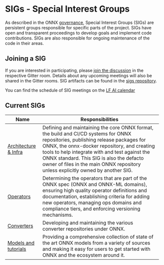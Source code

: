 # SIGs - Special Interest Groups

As described in the ONNX [governance](https://github.com/onnx/onnx/tree/master/community#sig---special-interest-groups), Special Interest Groups (SIGs) are persistent groups responsible for specific parts of the project. SIGs have open and transparent proceedings to develop goals and implement code contributions. SIGs are also responsible for ongoing maintenance of the code in their areas.

## Joining a SIG

If you are interested in participating, please [join the discussion](https://gitter.im/onnx) in the respective Gitter room. Details about any upcoming meetings will also be shared in the Gitter rooms. SIG artifacts can be found in the [sigs repository](https://github.com/onnx/sigs).

You can find the schedule of SIG meetings on the [LF AI calendar](https://wiki.lfai.foundation/pages/viewpage.action?pageId=18481196)

## Current SIGs

| Name      | Responsibilities    |
| ------------------ | ------------- |
| [Architecture & Infra](https://gitter.im/onnx/infra) | Defining and maintaining the core ONNX format, the build and CI/CD systems for ONNX repositories, publishing release packages for ONNX, the onnx-docker repository, and creating tools to help integrate with and test against the ONNX standard. This SIG is also the defacto owner of files in the main ONNX repository unless explicitly owned by another SIG. |
| [Operators](https://gitter.im/onnx/operators) | Determining the operators that are part of the ONNX spec (ONNX and ONNX-ML domains), ensuring high quality operator definitions and documentation, establishing criteria for adding new operators, managing ops domains and compliance tiers, and enforcing versioning mechanisms. |
| [Converters](https://gitter.im/onnx/converters) | Developing and maintaining the various converter repositories under ONNX. |
| [Models and tutorials](https://gitter.im/onnx/modelzoo) | Providing a comprehensive collection of state of the art ONNX models from a variety of sources and making it easy for users to get started with ONNX and the ecosystem around it. |
